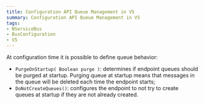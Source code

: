 ```yaml
---
title: Configuration API Queue Management in V5
summary: Configuration API Queue Management in V5
tags:
- NServiceBus
- BusConfiguration
- V5
---
```


At configuration time it is possible to define queue behavior:

* `PurgeOnStartup( Boolean purge )`: determines if endpoint queues should be purged at startup. Purging queue at startup means that messages in the queue will be deleted each time the endpoint starts;
* `DoNotCreateQueues()`: configures the endpoint to not try to create queues at startup if they are not already created.